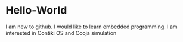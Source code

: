 # Hello-World

I am new to github. I would like to learn embedded programming.
I am interested in Contiki OS and Cooja simulation

